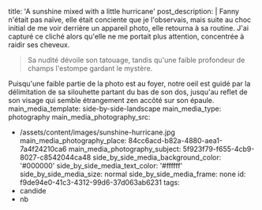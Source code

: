 title: 'A sunshine mixed with a little hurricane'
post_description: |
  Fanny n'était pas naïve, elle était conciente que je l'observais, mais suite au choc initial de me voir derrière un appareil photo, elle retourna à sa routine. J'ai capturé ce cliché alors qu'elle ne me portait plus attention, concentrée à raidir ses&nbsp;cheveux.
  
  > Sa nudité dévoile son tatouage, tandis qu'une faible profondeur de champs l'estompe gardant le&nbsp;mystère. 
  
  Puisqu'une faible partie de la photo est au foyer, notre oeil est guidé par la délimitation de sa silouhette partant du bas de son dos, jusqu'au reflet de son visage qui semble étrangement zen accôté sur son&nbsp;épaule.
main_media_template: side-by-side-landscape
main_media_type: photography
main_media_photography_src:
  - /assets/content/images/sunshine-hurricane.jpg
main_media_photography_place: 84cc6acd-b82a-4880-aea1-7a4f24210ca6
main_media_photography_subject: 5f923f79-f655-4cb9-8027-c8542044ca48
side_by_side_media_background_color: '#000000'
side_by_side_media_text_color: '#ffffff'
side_by_side_media_size: normal
side_by_side_media_frame: none
id: f9de94e0-41c3-4312-99d6-37d063ab6231
tags:
  - candide
  - nb
